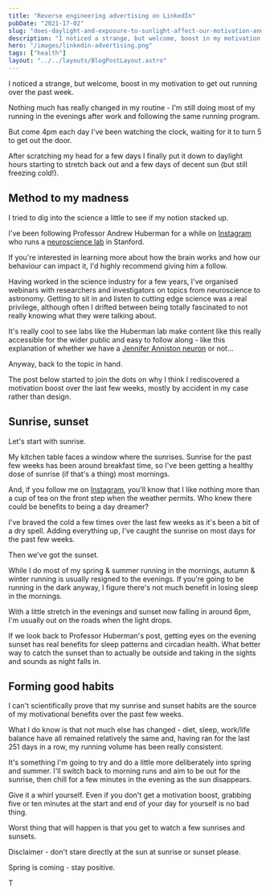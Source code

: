 ```yaml
---
title: "Reverse engineering advertising on LinkedIn"
pubDate: "2021-17-02"
slug: "does-daylight-and-exposure-to-sunlight-affect-our-motivation-and-general-mood"
description: "I noticed a strange, but welcome, boost in my motivation to get out running over the past week."
hero: "/images/linkedin-advertising.png"
tags: ["health"]
layout: "../../layouts/BlogPostLayout.astro"
---
```


I noticed a strange, but welcome, boost in my motivation to get out running over the past week.

Nothing much has really changed in my routine - I'm still doing most of my running in the evenings after work and following the same running program.

But come 4pm each day I've been watching the clock, waiting for it to turn 5 to get out the door.

After scratching my head for a few days I finally put it down to daylight hours starting to stretch back out and a few days of decent sun (but still freezing cold!).

## Method to my madness

I tried to dig into the science a little to see if my notion stacked up.

I've been following Professor Andrew Huberman for a while on [Instagram](https://www.instagram.com/hubermanlab/?hl=en "Andrew Huberman on Instagram") who runs a [neuroscience lab](https://hubermanlab.com/ "Huberman Lab website") in Stanford.

If you're interested in learning more about how the brain works and how our behaviour can impact it, I'd highly recommend giving him a follow. 

Having worked in the science industry for a few years, I've organised webinars with researchers and investigators on topics from neuroscience to astronomy. Getting to sit in and listen to cutting edge science was a real privilege, although often I drifted between being totally fascinated to not really knowing what they were talking about.

It's really cool to see labs like the Huberman lab make content like this really accessible for the wider public and easy to follow along - like this explanation of whether we have a [Jennifer Anniston neuron](https://www.instagram.com/p/CFAkoAZnMLk/) or not...

Anyway, back to the topic in hand. 

The post below started to join the dots on why I think I rediscovered a motivation boost over the last few weeks, mostly by accident in my case rather than design.

## Sunrise, sunset

Let's start with sunrise.

My kitchen table faces a window where the sunrises. Sunrise for the past few weeks has been around breakfast time, so I've been getting a healthy dose of sunrise (if that's a thing) most mornings.

And, if you follow me on [Instagram](https://www.instagram.com/therunningveggie/ "The Running Veggie on Instagram"), you'll know that I like nothing more than a cup of tea on the front step when the weather permits. Who knew there could be benefits to being a day dreamer?

I've braved the cold a few times over the last few weeks as it's been a bit of a dry spell. Adding everything up, I've caught the sunrise on most days for the past few weeks.

Then we've got the sunset.

While I do most of my spring & summer running in the mornings, autumn & winter running is usually resigned to the evenings. If you're going to be running in the dark anyway, I figure there's not much benefit in losing sleep in the mornings.

With a little stretch in the evenings and sunset now falling in around 6pm, I'm usually out on the roads when the light drops.

If we look back to Professor Huberman's post, getting eyes on the evening sunset has real benefits for sleep patterns and circadian health. What better way to catch the sunset than to actually be outside and taking in the sights and sounds as night falls in.

## Forming good habits

I can't scientifically prove that my sunrise and sunset habits are the source of my motivational benefits over the past few weeks. 

What I do know is that not much else has changed - diet, sleep, work/life balance have all remained relatively the same and, having ran for the last 251 days in a row, my running volume has been really consistent.

It's something I'm going to try and do a little more deliberately into spring and summer. I'll switch back to morning runs and aim to be out for the sunrise, then chill for a few minutes in the evening as the sun disappears.

Give it a whirl yourself. Even if you don't get a motivation boost, grabbing five or ten minutes at the start and end of your day for yourself is no bad thing. 

Worst thing that will happen is that you get to watch a few sunrises and sunsets.

Disclaimer - don't stare directly at the sun at sunrise or sunset please.

Spring is coming - stay positive. 

T
